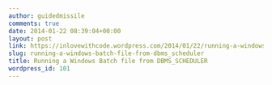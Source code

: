 ```yaml
---
author: guidedmissile
comments: true
date: 2014-01-22 08:39:04+00:00
layout: post
link: https://inlovewithcode.wordpress.com/2014/01/22/running-a-windows-batch-file-from-dbms_scheduler/
slug: running-a-windows-batch-file-from-dbms_scheduler
title: Running a Windows Batch file from DBMS_SCHEDULER
wordpress_id: 101
---
```



